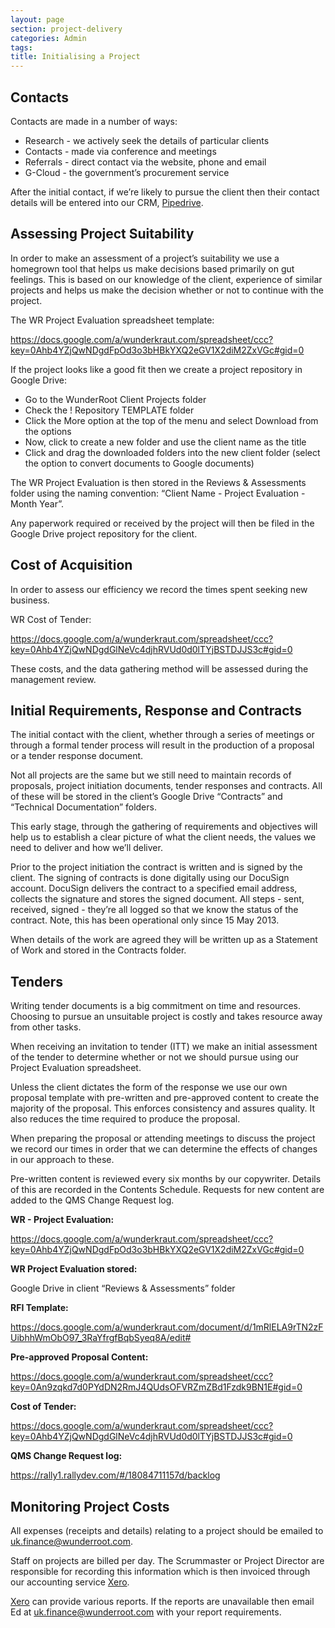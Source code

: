 ```yaml
---
layout: page
section: project-delivery
categories: Admin
tags:
title: Initialising a Project
---
```


## Contacts

Contacts are made in a number of ways:

* Research - we actively seek the details of particular clients
* Contacts - made via conference and meetings
* Referrals - direct contact via the website, phone and email
* G-Cloud - the government’s procurement service

After the initial contact, if we’re likely to pursue the client then their contact details will be entered into our CRM, <a href="https://app.pipedrive.com/pipeline/1/user/everyone">Pipedrive</a>. 

## Assessing Project Suitability

In order to make an assessment of a project’s suitability we use a homegrown tool that helps us make decisions based primarily on gut feelings. This is based on our knowledge of the client, experience of similar projects and helps us make the decision whether or not to continue with the project.

The WR Project Evaluation spreadsheet template:

<https://docs.google.com/a/wunderkraut.com/spreadsheet/ccc?key=0Ahb4YZjQwNDgdFpOd3o3bHBkYXQ2eGV1X2diM2ZxVGc#gid=0>

If the project looks like a good fit then we create a project repository in Google Drive:

* Go to the WunderRoot Client Projects folder
* Check the ! Repository TEMPLATE folder
* Click the More option at the top of the menu and select Download from the options
* Now, click to create a new folder and use the client name as the title
* Click and drag the downloaded folders into the new client folder (select the option to convert documents to Google documents)

The WR Project Evaluation is then stored in the Reviews & Assessments folder using the naming convention:
“Client Name - Project Evaluation - Month Year”.

Any paperwork required or received by the project will then be filed in the Google Drive project repository for the client. 

## Cost of Acquisition

In order to assess our efficiency we record the times spent seeking new business. 

WR Cost of Tender:

<https://docs.google.com/a/wunderkraut.com/spreadsheet/ccc?key=0Ahb4YZjQwNDgdGlNeVc4djhRVUd0d0lTYjBSTDJJS3c#gid=0>

These costs, and the data gathering method will be assessed during the management review.

## Initial Requirements, Response and Contracts

The initial contact with the client, whether through a series of meetings or through a formal tender process will result in the production of a proposal or a tender response document.

Not all projects are the same but we still need to maintain records of proposals, project initiation documents, tender responses and contracts. All of these will be stored in the client’s Google Drive “Contracts” and “Technical Documentation” folders.

This early stage, through the gathering of requirements and objectives will help us to establish a clear picture of what the client needs, the values we need to deliver and how we’ll deliver.

Prior to the project initiation the contract is written and is signed by the client. The signing of contracts is done digitally using our DocuSign account. DocuSign delivers the contract to a specified email address, collects the signature and stores the signed document. All steps - sent, received, signed - they’re all logged so that we know the status of the contract. Note, this has been operational only since 15 May 2013.

When details of the work are agreed they will be written up as a Statement of Work and stored in the Contracts folder. 

## Tenders

Writing tender documents is a big commitment on time and resources. Choosing to pursue an unsuitable project is costly and takes resource away from other tasks.

When receiving an invitation to tender (ITT) we make an initial assessment of the tender to determine whether or not we should pursue using our Project Evaluation spreadsheet.

Unless the client dictates the form of the response we use our own proposal template with pre-written and pre-approved content to create the majority of the proposal. This enforces consistency and assures quality. It also reduces the time required to produce the proposal.

When preparing the proposal or attending meetings to discuss the project we record our times in order that we can determine the effects of changes in our approach to these.

Pre-written content is reviewed every six months by our copywriter. Details of this are recorded in the Contents Schedule. Requests for new content are added to the QMS Change Request log.

**WR - Project Evaluation:**

<https://docs.google.com/a/wunderkraut.com/spreadsheet/ccc?key=0Ahb4YZjQwNDgdFpOd3o3bHBkYXQ2eGV1X2diM2ZxVGc#gid=0>

**WR Project Evaluation stored:**

Google Drive in client “Reviews & Assessments” folder

**RFI Template:**

<https://docs.google.com/a/wunderkraut.com/document/d/1mRlELA9rTN2zFUibhhWmObO97_3RaYfrgfBqbSyeq8A/edit#>

**Pre-approved Proposal Content:**

<https://docs.google.com/a/wunderkraut.com/spreadsheet/ccc?key=0An9zqkd7d0PYdDN2RmJ4QUdsOFVRZmZBd1Fzdk9BN1E#gid=0>

**Cost of Tender:**

<https://docs.google.com/a/wunderkraut.com/spreadsheet/ccc?key=0Ahb4YZjQwNDgdGlNeVc4djhRVUd0d0lTYjBSTDJJS3c#gid=0>

**QMS Change Request log:**

<https://rally1.rallydev.com/#/18084711157d/backlog>

## Monitoring Project Costs

All expenses (receipts and details) relating to a project should be emailed to uk.finance@wunderroot.com. 

Staff on projects are billed per day. The Scrummaster or Project Director are responsible for recording this information which is then invoiced through our accounting service <a href="https://go.xero.com/Dashboard/">Xero</a>.

<a href="https://go.xero.com/Dashboard/">Xero</a> can provide various reports. If the reports are unavailable then email Ed at uk.finance@wunderroot.com with your report requirements.
